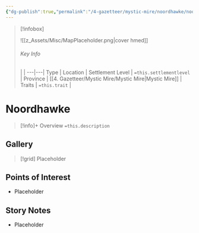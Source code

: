 ```yaml
---
{"dg-publish":true,"permalink":"/4-gazetteer/mystic-mire/noordhawke/noordhawke/"}
---
```



> [!infobox]
> 
> ![[z_Assets/Misc/MapPlaceholder.png\|cover hmed]]
> ###### Key Info
>  |   |
> ---|---|
> Type | Location |
> Settlement Level | `=this.settlementlevel` |
> Province | [[4. Gazetteer/Mystic Mire/Mystic Mire\|Mystic Mire]] |
> Traits | `=this.trait` |

# Noordhawke

> [!info]+ Overview
> `=this.description`

## Gallery

>[!grid]
>Placeholder


## Points of Interest

- Placeholder

## Story Notes

- Placeholder